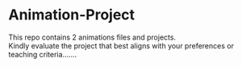 # Animation-Project

This repo contains 2 animations files and projects.</br>
Kindly evaluate the project that best aligns with your preferences or teaching criteria.......
